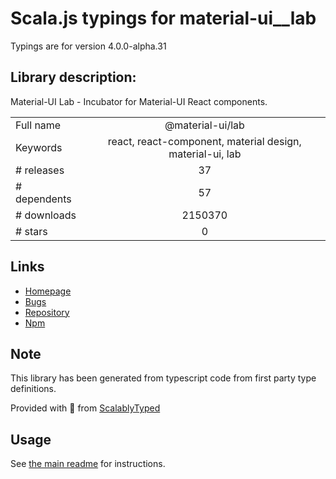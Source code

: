 
# Scala.js typings for material-ui__lab

Typings are for version 4.0.0-alpha.31

## Library description:
Material-UI Lab - Incubator for Material-UI React components.

|                    |                 |
| ------------------ | :-------------: |
| Full name          | @material-ui/lab |
| Keywords           | react, react-component, material design, material-ui, lab |
| # releases         | 37 |
| # dependents       | 57 |
| # downloads        | 2150370 |
| # stars            | 0 |

## Links
- [Homepage](https://github.com/mui-org/material-ui/tree/master/packages/material-ui-lab)
- [Bugs](https://github.com/mui-org/material-ui/issues)
- [Repository](https://github.com/mui-org/material-ui)
- [Npm](https://www.npmjs.com/package/%40material-ui%2Flab)
    


## Note
This library has been generated from typescript code from first party type definitions.

Provided with :purple_heart: from [ScalablyTyped](https://github.com/oyvindberg/ScalablyTyped)

## Usage
See [the main readme](../../readme.md) for instructions.


